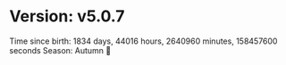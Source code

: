 # Version: v5.0.7
Time since birth: 1834 days, 44016 hours, 2640960 minutes, 158457600 seconds
Season: Autumn 🍁
